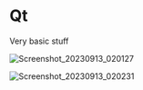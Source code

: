 # Qt

Very basic stuff


![Screenshot_20230913_020127](https://github.com/polopasi/Qt/assets/129793310/45795512-2bf2-4edb-9964-ce3130d10a06)


![Screenshot_20230913_020231](https://github.com/polopasi/Qt/assets/129793310/9e843e1b-5185-4b5b-a970-a4dbebf55ffd)


